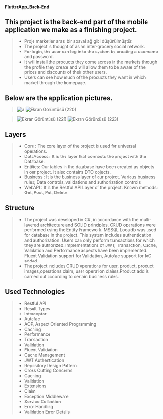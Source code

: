 #### FlutterApp_Back-End
## This project is the back-end part of the mobile application we make as a finishing project.

> - Proje marketler arası bir sosyal ağ gibi düşünülmüştür. 
> - The project is thought of as an inter-grocery social network.
> - For login, the user can log in to the system by creating a username and password.
> - It will install the products they come across in the markets through the profile they create and will allow them to be aware of the prices and discounts of their other users.
> - Users can see how much of the products they want in which market through the homepage.

## Below are the application pictures.



 >   ![a](https://user-images.githubusercontent.com/58594933/162574098-f8d4004a-9694-4472-b9bc-f3e835206d94.png)   ![Ekran Görüntüsü (220)](https://user-images.githubusercontent.com/58594933/162574239-a5d2142b-e17a-4d92-8388-7d6b5069e60c.png)
    
 >   ![Ekran Görüntüsü (221)](https://user-images.githubusercontent.com/58594933/162574319-348a9987-7f6f-4c86-afd3-dd1a9939e7f4.png)   ![Ekran Görüntüsü (223)](https://user-images.githubusercontent.com/58594933/162574468-71c05022-b499-4c53-8641-92f40bc73635.png)
 


## Layers
> - Core : The core layer of the project is used for universal operations.
> - DataAccess : It is the layer that connects the project with the Database.
> - Entities: Our tables in the database have been created as objects in our project. It also contains DTO objects.
> - Business : It is the business layer of our project. Various business rules; Data controls, validations and authorization controls
> - WebAPI : It is the Restful API Layer of the project. Known methods: Get, Post, Put, Delete

## Structure
> - The project was developed in C#, in accordance with the multi-layered architecture and SOLID principles. 
 CRUD operations were performed using the Entity Framework.
MSSQL Localdb was used for database in the project. 
This system includes authentication and authorization. 
Users can only perform transactions for which they are authorized. 
Implementations of JWT; Transaction, Cache, Validation and Performance aspects have been implemented. 
Fluent Validation support for Validation, Autofac support for IoC added. 
> - The project includes CRUD operations for user,  product, product images,operations claim, user operation claims.Product add is carried out according to certain business rules.

## Used Technologies
> - Restful API
> - Result Types
> - Interceptor
> - Autofac
> - AOP, Aspect Oriented Programming
> - Caching
> - Performance
> - Transaction
> - Validation
> - Fluent Validation
> - Cache Management
> - JWT Authentication
> - Repository Design Pattern
> - Cross Cutting Concerns
> - Caching
> - Validation
> - Extensions
> - Claim
> - Exception Middleware
> - Service Collection
> - Error Handling
> - Validation Error Details






